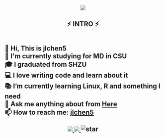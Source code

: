
<h1 align="center">
  <a href="https://git.io/typing-svg">
    <img src="https://readme-typing-svg.herokuapp.com?font=arial&color=%23000000&size=35&center=true&vCenter=true&width=500&lines=This+is+jlchen5;Hello%2C+World!;Welcome+to+my+place~">
  </a>


 
<h2 align="center">⚡ INTRO ⚡ 

<p align=left>
  <br>
  🧑 Hi, This is jlchen5
  <br>
  🔬 I'm currently studying for MD in CSU
  <br>
  🎓 I graduated from SHZU
  <br>
  💻 I love writing code and learn about it
  <br>
  📚 I’m currently learning Linux, R and something I need
  <br>
  💬 Ask me anything about from <a href="https://github.com/jlchen5/jlchen5/issues" title="Issues">Here</a>
  <br>
  📫 How to reach me: <a href="mailto: jl_chen1@outlook">jlchen5 </a>

 
<div align="center">
  <a href="https://github.com/jlchen5">
    <img src="https://img.shields.io/badge/-Github-000?style=flat&logo=Github&logoColor=white">
  </a>
  <a href="mailto:1314charlie@gmail.com">
    <img src="https://img.shields.io/badge/-Gmail-c14438?style=flat&logo=Gmail&logoColor=white"">
  </a>
    <img src="https://komarev.com/ghpvc/?username=jlchen5" alt="star">

 

 
 

 
 
